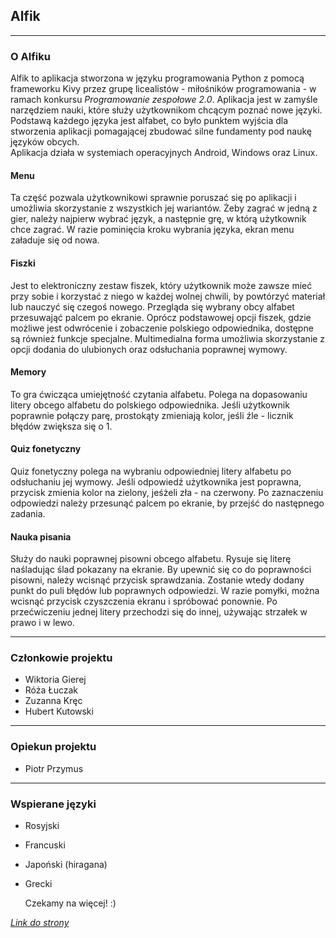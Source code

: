 ## Alfik 
***

### O Alfiku

Alfik to aplikacja stworzona w języku programowania Python z pomocą frameworku Kivy przez grupę licealistów - miłośników programowania - w ramach konkursu _Programowanie zespołowe 2.0_. Aplikacja jest w zamyśle narzędziem nauki, które służy użytkownikom chcącym poznać nowe języki. Podstawą każdego języka jest alfabet, co było punktem wyjścia dla stworzenia aplikacji pomagającej zbudować silne fundamenty pod naukę języków obcych.  
Aplikacja działa w systemiach operacyjnych Android, Windows oraz Linux.

#### Menu

Ta część pozwala użytkownikowi sprawnie poruszać się po aplikacji i umożliwia skorzystanie z wszystkich jej wariantów. Żeby zagrać w jedną z gier, należy najpierw wybrać język, a następnie grę, w którą użytkownik chce zagrać. W razie pominięcia kroku wybrania języka, ekran menu załaduje się od nowa.

#### Fiszki

Jest to elektroniczny zestaw fiszek, który użytkownik może zawsze mieć przy sobie i korzystać z niego w każdej wolnej chwili, by powtórzyć materiał lub nauczyć się czegoś nowego. Przegląda się wybrany obcy alfabet przesuwająć palcem po ekranie. Oprócz podstawowej opcji fiszek, gdzie możliwe jest odwrócenie i zobaczenie polskiego odpowiednika, dostępne są również funkcje specjalne. Multimedialna forma umożliwia skorzystanie z opcji dodania do ulubionych oraz odsłuchania poprawnej wymowy.

#### Memory

To gra ćwicząca umiejętność czytania alfabetu. Polega na dopasowaniu litery obcego alfabetu do polskiego odpowiednika. Jeśli użytkownik poprawnie połączy parę, prostokąty zmieniają kolor, jeśli źle - licznik błędów zwiększa się o 1.

#### Quiz fonetyczny

Quiz fonetyczny polega na wybraniu odpowiedniej litery alfabetu po odsłuchaniu jej wymowy. Jeśli odpowiedź użytkownika jest poprawna, przycisk zmienia kolor na zielony, jeśżeli zła - na czerwony. Po zaznaczeniu odpowiedzi należy przesunąć palcem po ekranie, by przejść do następnego zadania.

#### Nauka pisania

Służy do nauki poprawnej pisowni obcego alfabetu. Rysuje się literę naśladując ślad pokazany na ekranie. By upewnić się co do poprawności pisowni, należy wcisnąć przycisk sprawdzania. Zostanie wtedy dodany punkt do puli błędów lub poprawnych odpowiedzi. W razie pomyłki, można wcisnąć przycisk czyszczenia ekranu i spróbować ponownie. Po przećwiczeniu jednej litery przechodzi się do innej, używając strzałek w prawo i w lewo.

***
### Członkowie projektu

- Wiktoria Gierej
- Róża Łuczak
- Zuzanna Kręc
- Hubert Kutowski

***
### Opiekun projektu

- Piotr Przymus

***
### Wspierane języki

- Rosyjski
- Francuski
- Japoński (hiragana)
- Grecki  

  Czekamy na więcej! :)


[_Link do strony_](https://wikucha.github.io/Alfik/)
